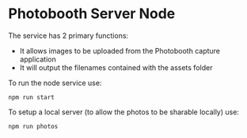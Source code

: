 # Photobooth Server Node

The service has 2 primary functions: 

 - It allows images to be uploaded from the Photobooth capture application
 - It will output the filenames contained with the assets folder

To run the node service use:

    npm run start

To setup a local server (to allow the photos to be sharable locally) use:

    npm run photos